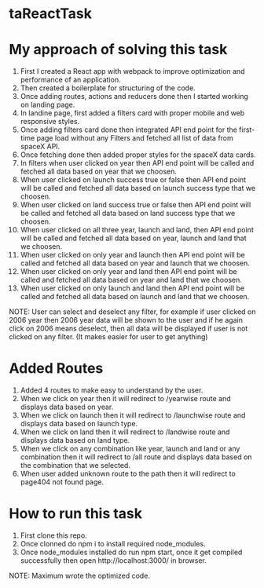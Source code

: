 # taReactTask
# My approach of solving this task
1. First I created a React app with webpack to improve optimization and performance of an application.
2. Then created a boilerplate for structuring of the code.
3. Once adding routes, actions and reducers done then I started working on landing page.
4. In landine page, first added a filters card with proper mobile and web responsive styles.
5. Once adding filters card done then integrated API end point for the first-time page load without any Filters and fetched all list of data from spaceX API.
6. Once fetching done then added proper styles for the spaceX data cards.
7. In filters when user clicked on year then API end point will be called and fetched all data based on year that we choosen.
8. When user clicked on launch success true or false then API end point will be called and fetched all data based on launch success type that we choosen.
9. When user clicked on land success true or false then API end point will be called and fetched all data based on land success type that we choosen.
10. When user clicked on all three year, launch and land, then API end point will be called and fetched all data based on year, launch and land that we choosen.
11. When user clicked on only year and launch then API end point will be called and fetched all data based on year and launch that we choosen.
12. When user clicked on only year and land then API end point will be called and fetched all data based on year and land that we choosen.
13. When user clicked on only launch and land then API end point will be called and fetched all data based on launch and land that we choosen.

NOTE: User can select and deselect any filter, for example if user clicked on 2006 year then 2006 year data will be shown to the user and if he again click on 2006 means deselect, then all data will be displayed if user is not clicked on any filter. (It makes easier for user to get anything)

# Added Routes
1. Added 4 routes to make easy to understand by the user.
2. When we click on year then it will redirect to /yearwise route and displays data based on year.
3. When we click on launch then it will redirect to /launchwise route and displays data based on launch type.
4. When we click on land then it will redirect to /landwise route and displays data based on land type.
5. When we click on any combination like year, launch and land or any combination then it will redirect to /all route and displays data based on the combination that we selected.
6. When user added unknown route to the path then it will redirect to page404 not found page.

# How to run this task
1. First clone this repo.
2. Once clonned do npm i to install required node_modules.
3. Once node_modules installed do run npm start, once it get compiled successfully then open http://localhost:3000/ in browser.

NOTE: Maximum wrote the optimized code.

